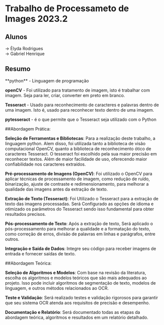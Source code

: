<h1>Trabalho de Processameto de Images 2023.2</h1>

<h2>Alunos</h2>
<p>
  -> Èlyda Rodrigues<br>
  -> Gabriel Henrique
</p>
<h2>Resumo</h2>
**python** - Linguagem de programação

**openCV** - Foi utilizado para tratamento de imagem, isto é trabalhar com imagem. Seja para ler,
criar, converter em preto em branco.

**Tesseract** - Usado para reconhecimento de caracteres e palavras dentro de uma imagem. Isto é, usado
para reconhecer texto dentro de uma imagem.

**pytesseract** - é o que permite que o Tesseract seja utilizado com o Python




##Abordagem Prática:

**Seleção de Ferramentas e Bibliotecas**: 
Para a realização deste trabalho, a linguagem python. Alem disso, foi utilizada tanto a biblioteca de visão computacional OpenCV, quanto a biblioteca de reconhecimento ótico de caracteres Tesseract. O tesseract foi escolhido pela sua maior precisão em reconhecer textos. Além de maior facilidade de uso, oferecendo maior confiabilidade nos caracteres extraídos.

**Pré-processamento de Imagens (OpenCV)**: Foi utilizado o OpenCV para aplicar técnicas de processamento de imagem, como redução de ruído, binarização, ajuste de contraste e redimensionamento, para melhorar a qualidade das imagens antes da extração de texto.

**Extração de Texto (Tesseract)**: Foi Utilizado o Tesseract para a extração de texto das imagens processadas. Será Configurado as opções de idioma e otimizado os parâmetros do Tesseract sendo isso fundamental para obter resultados precisos.

**Pós-processamento de Texto**: Após a extração de texto, Será aplicado o pós-processamento para melhorar a qualidade e a formatação do texto, como correção de erros, divisão de palavras em linhas e parágrafos, entre outros.

**Integração e Saída de Dados**: Integre seu código para receber imagens de entrada e fornecer saídas de texto. 


##Abordagem Teórica:

**Seleção de Algoritmos e Modelos**: Com base na revisão da literatura, escolha os algoritmos e modelos teóricos que são mais adequados ao projeto. Isso pode incluir algoritmos de segmentação de texto, modelos de linguagem, e outros métodos relacionados ao OCR.

**Teste e Validação**: Será realizado testes e validação rigorosos para garantir que seu sistema OCR atenda aos requisitos de precisão e desempenho.

**Documentação e Relatório**: Será documentado todas as etapas da abordagem teórica, algoritmos e resultados em um relatório detalhado.

